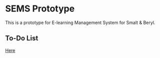 # SEMS Prototype
This is a prototype for  E-learning Management System for Smalt & Beryl.

## To-Do List
[Here](https://www.notion.so/b77b0418b96f4ee9af8e607f1cf4a209?v=bd51200d68da469ba35858b8e675a68e)